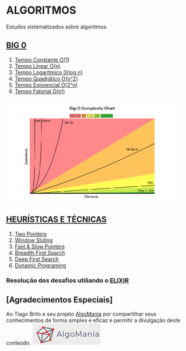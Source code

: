 # ALGORITMOS
Estudos sistematizados sobre algoritmos.
## [BIG 0](https://github.com/Robson-Maestro/Algoritmos/tree/master/BIG_O)
1. [Tempo Constante O(1)](https://github.com/Robson-Maestro/Algoritmos/tree/master/BIG_O/01_Tempo_Constante.ipynb)
2. [Tempo Linear O(n)](https://github.com/Robson-Maestro/Algoritmos/tree/master/BIG_O/02_Tempo_Linear.ipynb)
3. [Tempo Logarítmico 0(log n)](https://github.com/Robson-Maestro/Algoritmos/tree/master/BIG_O/03_Tempo_Logaritmico.ipynb)
4. [Tempo Quadrático O(n^2)](https://github.com/Robson-Maestro/Algoritmos/tree/master/BIG_O/04_Tempo_Quadrático.ipynb)
5. [Tempo Expoencial O(2^n)](https://github.com/Robson-Maestro/Algoritmos/tree/master/BIG_O/05_Tempo_Expoencial.ipynb)
6. [Tempo Fatorial O(n!)](https://github.com/Robson-Maestro/Algoritmos/tree/master/BIG_O/06_Tempo_Fatorial.ipynb)

![](./assets/images/bigo.png)

## [HEURÍSTICAS E TÉCNICAS](https://github.com/Robson-Maestro/Algoritmos/tree/master/HEURISTICS)
1. [Two Pointers](https://github.com/Robson-Maestro/Algoritmos/tree/master/HEURISTICS/01_Two_Pointers)
2. [Window Sliding](https://github.com/Robson-Maestro/Algoritmos/tree/master/HEURISTICS/02_Window_Sleding)
3. [Fast & Slow Pointers](https://github.com/Robson-Maestro/Algoritmos/tree/master/HEURISTICS/03_Fast_Slow_Pointers)
4. [Breadth First Search](https://github.com/Robson-Maestro/Algoritmos/tree/master/HEURISTICS/04_Breadth_First_Search)
5. [Deep First Search](https://github.com/Robson-Maestro/Algoritmos/tree/master/HEURISTICS/05_Deep_First_Search)
6. [Dynamic Programing](https://github.com/Robson-Maestro/Algoritmos/tree/master/HEURISTICS/06_Dynamic_Programing)

### Resolução dos desafios utiliando o [ELIXIR](https://github.com/Robson-Maestro/Algoritmos/tree/master/HEURISTICS/desafios_elixir/)

## [Agradecimentos Especiais]
Ao Tiago Brito e seu projeto [AlgoMania](https://algomania.com.br/) por compartilhar seus conhecimentos de forma simples e eficaz e permitir a divulgação deste conteúdo.
![](./assets/images/logoalgo.png)